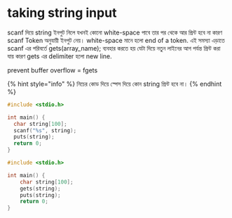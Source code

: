 # taking string input

scanf  দিয়ে string ইনপুট নিলে যখনই কোনো white-space পাবে তার পর থেকে আর প্রিন্ট হবে না কারণ  scanf Token অনুযায়ী ইনপুট নেয়। white-space মানে হলো end of a token. এই সমস্যা এড়াতে  scanf এর পরিবর্তে gets(array\_name); ব্যবহার করতে হয় যেটা দিয়ে নতুন লাইনের আগ পর্যন্ত প্রিন্ট করা যায় কারণ gets এর delimiter হলো new line.&#x20;

prevent buffer overflow = fgets

{% hint style="info" %}
নিচের কোড দিয়ে স্পেস দিয়ে কোন string প্রিন্ট হবে না।
{% endhint %}

```c
#include <stdio.h>

int main() {
  char string[100];
  scanf("%s", string);
  puts(string);
  return 0;
}
```



```c
#include <stdio.h>

int main() {
    char string[100];
    gets(string);
    puts(string);
    return 0;
}
```
